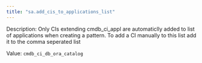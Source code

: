 ```yaml
---
title: "sa.add_cis_to_applications_list"
---
```


Description: Only CIs extending cmdb_ci_appl are automaticlly added to list of applications
when creating a pattern. To add a CI manually to this list add it to the comma seperated list 

Value: `cmdb_ci_db_ora_catalog`